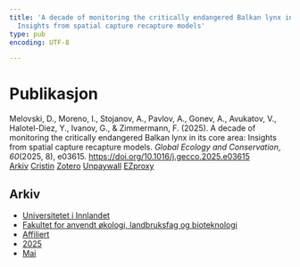 ```yaml
---
title: 'A decade of monitoring the critically endangered Balkan lynx in its core area:
  Insights from spatial capture recapture models'
type: pub
encoding: UTF-8

---
```

<h1>Publikasjon</h1>
<article id="csl-bib-container-Z55Q68BM" class="csl-bib-container">
  <div class="csl-bib-body"> <div class="csl-entry">Melovski, D., Moreno, I., Stojanov, A., Pavlov, A., Gonev, A., Avukatov, V., Halotel-Diez, Y., Ivanov, G., &#38; Zimmermann, F. (2025). A decade of monitoring the critically endangered Balkan lynx in its core area: Insights from spatial capture recapture models. <i>Global Ecology and Conservation</i>, <i>60</i>(2025, 8), e03615. <a href="https://doi.org/10.1016/j.gecco.2025.e03615">https://doi.org/10.1016/j.gecco.2025.e03615</a></div> </div>
  <div class="csl-bib-buttons">
    <a href="#taxonomy-article-Z55Q68BM" alt="archive" class="csl-bib-button">Arkiv</a>
    <a href="https://app.cristin.no/results/show.jsf?id=2380027" alt="Cristin" class="csl-bib-button">Cristin</a>
    <a href="http://zotero.org/groups/5881554/items/Z55Q68BM" alt="Zotero" class="csl-bib-button">Zotero</a>
    <a href="https://doi.org/10.1016/j.gecco.2025.e03615" alt="Unpaywall" class="csl-bib-button">Unpaywall</a>
    <a href="https://doi.org/10.1016/j.gecco.2025.e03615" alt="EZproxy" class="csl-bib-button">EZproxy</a>
  </div>
  <div id="csl-bib-meta-container-Z55Q68BM"></div>
</article>
<div id="csl-bib-meta-Z55Q68BM" class="csl-bib-meta">
  <article id="taxonomy-article-Z55Q68BM" class="taxonomy-article">
    <h1>Arkiv</h1>
    <ul>
      <li><a href="{{< params subfolder >}}nn/archive/?key=3DCRN523">Universitetet i Innlandet</a></li>
      <li><a href="{{< params subfolder >}}nn/archive/?key=T77LXH6D">Fakultet for anvendt økologi, landbruksfag og bioteknologi</a></li>
      <li><a href="{{< params subfolder >}}nn/archive/?key=B792VYXJ">Affiliert</a></li>
      <li><a href="{{< params subfolder >}}nn/archive/?key=AVUCI797">2025</a></li>
      <li><a href="{{< params subfolder >}}nn/archive/?key=H9MS6GVH">Mai</a></li>
    </ul>
  </article>
</div>

